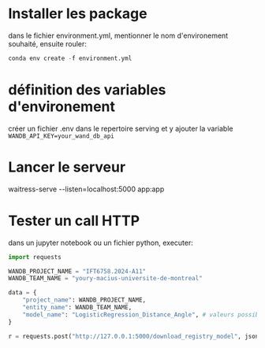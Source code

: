 # Installer les package

dans le fichier environment.yml, mentionner le nom d'environement souhaité, ensuite rouler:

```python
conda env create -f environment.yml
```

# définition des variables d'environement

créer un fichier .env dans le repertoire serving et y ajouter 
la variable ```WANDB_API_KEY=your_wand_db_api```

# Lancer le serveur

waitress-serve --listen=localhost:5000 app:app

# Tester un call HTTP

dans un jupyter notebook ou un fichier python, executer:
```python
import requests

WANDB_PROJECT_NAME = "IFT6758.2024-A11"
WANDB_TEAM_NAME = "youry-macius-universite-de-montreal"

data = {
    "project_name": WANDB_PROJECT_NAME,
    "entity_name": WANDB_TEAM_NAME,
    "model_name": "LogisticRegression_Distance_Angle", # valeurs possibles : LogisticRegression_Distance_Angle, LogisticRegression_Distance
}

r = requests.post("http://127.0.0.1:5000/download_registry_model", json=data)   
```

